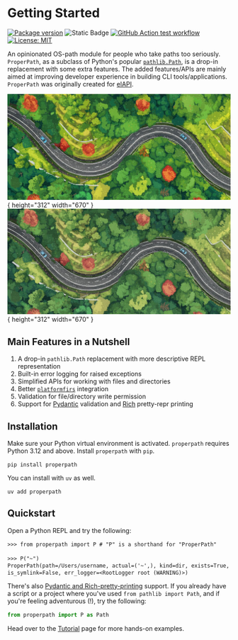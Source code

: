 # Getting Started

<a href="https://pypi.org/project/properpath"><img alt="Package version" src="https://badge.fury.io/py/properpath.svg/?branch=main" /></a>
<img alt="Static Badge" src="https://img.shields.io/badge/python-3.12%20%7C%203.13%20%7C%203.14-%230d7dbe">
<a href="https://github.com/uhd-urz/properpath/actions"><img alt="GitHub Action test workflow" src="https://github.com/uhd-urz/properpath/actions/workflows/test.yml/badge.svg"></a>
[![License: MIT](https://img.shields.io/badge/License-MIT-yellow.svg)](https://opensource.org/licenses/MIT)

An opinionated OS-path module for people who take paths too seriously. `ProperPath`, as a subclass of Python's popular [
`pathlib.Path`](https://docs.python.org/3.12/library/pathlib.html#pathlib.Path), is a drop-in replacement with some
extra features. The added features/APIs are mainly aimed at improving developer experience in building CLI
tools/applications. `ProperPath` was originally created for [elAPI](https://github.com/uhd-urz/elAPI).

![properpath on the road](https://raw.githubusercontent.com/uhd-urz/properpath/refs/heads/main/docs/assets/python_on_the_road.jpg#only-light){ height="312" width="670" }
![properpath on the road](https://raw.githubusercontent.com/uhd-urz/properpath/refs/heads/main/docs/assets/python_on_the_road_dark.jpg#only-dark){ height="312" width="670" }


## Main Features in a Nutshell

1. A drop-in `pathlib.Path` replacement with more descriptive REPL representation
2. Built-in error logging for raised exceptions
3. Simplified APIs for working with files and directories
4. Better [`platformfirs`](https://github.com/tox-dev/platformdirs) integration
5. Validation for file/directory write permission
6. Support for [Pydantic](https://docs.pydantic.dev/latest/) validation
   and [Rich](https://rich.readthedocs.io/en/stable/) pretty-repr printing

## Installation

Make sure your Python virtual environment is activated. `properpath` requires Python 3.12 and above. Install
`properpath` with `pip`.

```shell linenums="0"
pip install properpath
```

You can install with `uv` as well.

```shell linenums="0"
uv add properpath
```

## Quickstart

Open a Python REPL and try the following:

```{ .pycon .no-copy title="Python REPL" linenums="0" }
>>> from properpath import P # "P" is a shorthand for "ProperPath"

>>> P("~")
ProperPath(path=/Users/username, actual=('~',), kind=dir, exists=True, is_symlink=False, err_logger=<RootLogger root (WARNING)>)
```

There's also [Pydantic and Rich-pretty-printing](integrations.md) support. If you already have a script or a project
where you've used `from pathlib import Path`, and if you're feeling adventurous (!), try the following:

```python
from properpath import P as Path
```

Head over to the [Tutorial](tutorial.md) page for more hands-on examples.
